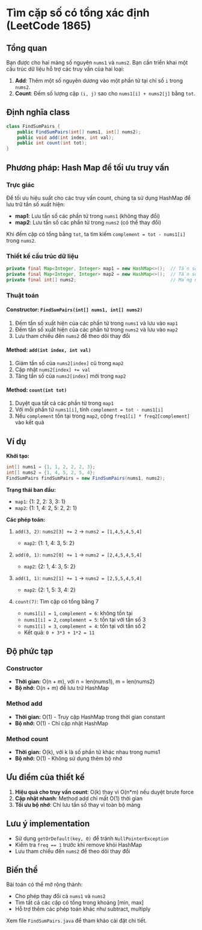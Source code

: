 # Tìm cặp số có tổng xác định (LeetCode 1865)

## Tổng quan

Bạn được cho hai mảng số nguyên `nums1` và `nums2`. Bạn cần triển khai một cấu trúc dữ liệu hỗ trợ các truy vấn của hai loại:

1. **Add**: Thêm một số nguyên dương vào một phần tử tại chỉ số `i` trong `nums2`.
2. **Count**: Đếm số lượng cặp `(i, j)` sao cho `nums1[i] + nums2[j]` bằng `tot`.

## Định nghĩa class

```java
class FindSumPairs {
    public FindSumPairs(int[] nums1, int[] nums2);
    public void add(int index, int val);
    public int count(int tot);
}
```

## Phương pháp: Hash Map để tối ưu truy vấn

### Trực giác

Để tối ưu hiệu suất cho các truy vấn count, chúng ta sử dụng HashMap để lưu trữ tần số xuất hiện:

- **map1**: Lưu tần số các phần tử trong `nums1` (không thay đổi)
- **map2**: Lưu tần số các phần tử trong `nums2` (có thể thay đổi)

Khi đếm cặp có tổng bằng `tot`, ta tìm kiếm `complement = tot - nums1[i]` trong `nums2`.

### Thiết kế cấu trúc dữ liệu

```java
private final Map<Integer, Integer> map1 = new HashMap<>();  // Tần số nums1
private final Map<Integer, Integer> map2 = new HashMap<>();  // Tần số nums2
private final int[] nums2;                                   // Mảng nums2 gốc
```

### Thuật toán

#### Constructor: `FindSumPairs(int[] nums1, int[] nums2)`
1. Đếm tần số xuất hiện của các phần tử trong `nums1` và lưu vào `map1`
2. Đếm tần số xuất hiện của các phần tử trong `nums2` và lưu vào `map2`
3. Lưu tham chiếu đến `nums2` để theo dõi thay đổi

#### Method: `add(int index, int val)`
1. Giảm tần số của `nums2[index]` cũ trong `map2`
2. Cập nhật `nums2[index] += val`
3. Tăng tần số của `nums2[index]` mới trong `map2`

#### Method: `count(int tot)`
1. Duyệt qua tất cả các phần tử trong `map1`
2. Với mỗi phần tử `nums1[i]`, tính `complement = tot - nums1[i]`
3. Nếu `complement` tồn tại trong `map2`, cộng `freq1[i] * freq2[complement]` vào kết quả

## Ví dụ

**Khởi tạo:**
```java
int[] nums1 = {1, 1, 2, 2, 2, 3};
int[] nums2 = {1, 4, 5, 2, 5, 4};
FindSumPairs findSumPairs = new FindSumPairs(nums1, nums2);
```

**Trạng thái ban đầu:**
- `map1`: {1: 2, 2: 3, 3: 1}
- `map2`: {1: 1, 4: 2, 5: 2, 2: 1}

**Các phép toán:**

1. `add(3, 2)`: `nums2[3] += 2` → `nums2 = [1,4,5,4,5,4]`
   - `map2`: {1: 1, 4: 3, 5: 2}

2. `add(0, 1)`: `nums2[0] += 1` → `nums2 = [2,4,5,4,5,4]`
   - `map2`: {2: 1, 4: 3, 5: 2}

3. `add(1, 1)`: `nums2[1] += 1` → `nums2 = [2,5,5,4,5,4]`
   - `map2`: {2: 1, 5: 3, 4: 2}

4. `count(7)`: Tìm cặp có tổng bằng 7
   - `nums1[i] = 1`, `complement = 6`: không tồn tại
   - `nums1[i] = 2`, `complement = 5`: tồn tại với tần số 3
   - `nums1[i] = 3`, `complement = 4`: tồn tại với tần số 2
   - Kết quả: `0 + 3*3 + 1*2 = 11`

## Độ phức tạp

### Constructor
- **Thời gian:** O(n + m), với n = len(nums1), m = len(nums2)
- **Bộ nhớ:** O(n + m) để lưu trữ HashMap

### Method add
- **Thời gian:** O(1) - Truy cập HashMap trong thời gian constant
- **Bộ nhớ:** O(1) - Chỉ cập nhật HashMap

### Method count  
- **Thời gian:** O(k), với k là số phần tử khác nhau trong nums1
- **Bộ nhớ:** O(1) - Không sử dụng thêm bộ nhớ

## Ưu điểm của thiết kế

1. **Hiệu quả cho truy vấn count**: O(k) thay vì O(n*m) nếu duyệt brute force
2. **Cập nhật nhanh**: Method add chỉ mất O(1) thời gian
3. **Tối ưu bộ nhớ**: Chỉ lưu tần số thay vì toàn bộ mảng

## Lưu ý implementation

- Sử dụng `getOrDefault(key, 0)` để tránh `NullPointerException`
- Kiểm tra `freq == 1` trước khi remove khỏi HashMap
- Lưu tham chiếu đến `nums2` để theo dõi thay đổi

## Biến thể

Bài toán có thể mở rộng thành:
- Cho phép thay đổi cả `nums1` và `nums2`
- Tìm tất cả các cặp có tổng trong khoảng [min, max]
- Hỗ trợ thêm các phép toán khác như subtract, multiply

Xem file `FindSumPairs.java` để tham khảo cài đặt chi tiết.
